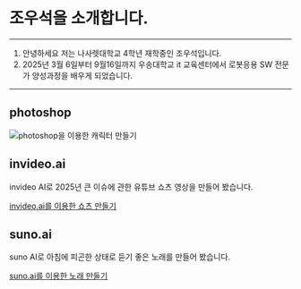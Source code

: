 # 조우석을 소개합니다.
***
1. 안녕하세요 저는 나사렛대학교 4학년 재학중인 조우석입니다.
2. 2025년 3월 6일부터 9월16일까지 우송대학교 it 교육센터에서 로봇응용 SW 전문가 양성과정을 배우게 되었습니다.
***

## photoshop

![photoshop을 이용한 캐릭터 만들기](https://github.com/user-attachments/assets/a734f947-6310-4c67-abbf-33959220e1b0)

## invideo.ai
invideo AI로 2025년 큰 이슈에 관한 유튜브 쇼츠 영상을 만들어 봤습니다.

[invideo.ai를 이용한 쇼츠 만들기](https://www.band.us/band/97542809/member/ZNUCALGD3SWRIS6YQ5ZRKS5TJU%3D%3D%3D%3D%3D%3D/post#)

## suno.ai
suno AI로 아침에 피곤한 상태로 듣기 좋은 노래를 만들어 봤습니다.

[suno.ai를 이용한 노래 만들기](https://suno.com/song/94a20572-7b22-4a2f-9246-3c7b87c5248a?sh=Nyg1w82XSVmm4H8g)
